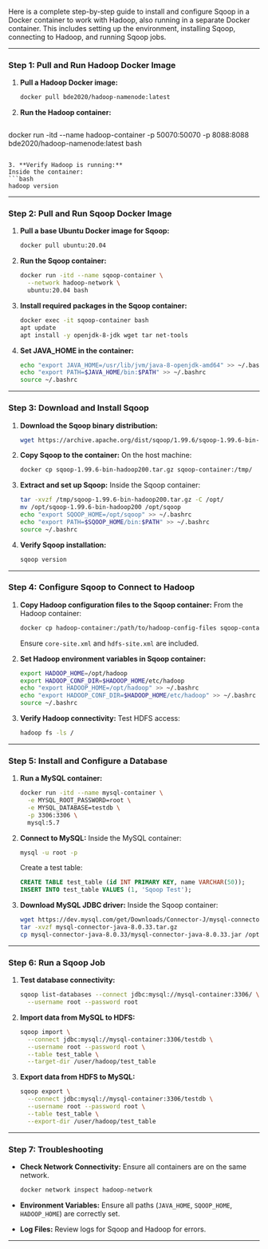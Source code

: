 Here is a complete step-by-step guide to install and configure Sqoop in a Docker container to work with Hadoop, also running in a separate Docker container. This includes setting up the environment, installing Sqoop, connecting to Hadoop, and running Sqoop jobs.

---

### **Step 1: Pull and Run Hadoop Docker Image**

1. **Pull a Hadoop Docker image:**
   ```bash
   docker pull bde2020/hadoop-namenode:latest
   ```

2. **Run the Hadoop container:**
   ```bash
  docker run -itd --name hadoop-container -p 50070:50070 -p 8088:8088 bde2020/hadoop-namenode:latest bash

   ```

3. **Verify Hadoop is running:**
   Inside the container:
   ```bash
   hadoop version
   ```

---

### **Step 2: Pull and Run Sqoop Docker Image**

1. **Pull a base Ubuntu Docker image for Sqoop:**
   ```bash
   docker pull ubuntu:20.04
   ```

2. **Run the Sqoop container:**
   ```bash
   docker run -itd --name sqoop-container \
     --network hadoop-network \
     ubuntu:20.04 bash
   ```

3. **Install required packages in the Sqoop container:**
   ```bash
   docker exec -it sqoop-container bash
   apt update
   apt install -y openjdk-8-jdk wget tar net-tools
   ```

4. **Set JAVA_HOME in the container:**
   ```bash
   echo "export JAVA_HOME=/usr/lib/jvm/java-8-openjdk-amd64" >> ~/.bashrc
   echo "export PATH=$JAVA_HOME/bin:$PATH" >> ~/.bashrc
   source ~/.bashrc
   ```

---

### **Step 3: Download and Install Sqoop**

1. **Download the Sqoop binary distribution:**
   ```bash
   wget https://archive.apache.org/dist/sqoop/1.99.6/sqoop-1.99.6-bin-hadoop200.tar.gz
   ```

2. **Copy Sqoop to the container:**
   On the host machine:
   ```bash
   docker cp sqoop-1.99.6-bin-hadoop200.tar.gz sqoop-container:/tmp/
   ```

3. **Extract and set up Sqoop:**
   Inside the Sqoop container:
   ```bash
   tar -xvzf /tmp/sqoop-1.99.6-bin-hadoop200.tar.gz -C /opt/
   mv /opt/sqoop-1.99.6-bin-hadoop200 /opt/sqoop
   echo "export SQOOP_HOME=/opt/sqoop" >> ~/.bashrc
   echo "export PATH=$SQOOP_HOME/bin:$PATH" >> ~/.bashrc
   source ~/.bashrc
   ```

4. **Verify Sqoop installation:**
   ```bash
   sqoop version
   ```

---

### **Step 4: Configure Sqoop to Connect to Hadoop**

1. **Copy Hadoop configuration files to the Sqoop container:**
   From the Hadoop container:
   ```bash
   docker cp hadoop-container:/path/to/hadoop-config-files sqoop-container:/opt/hadoop/etc/hadoop
   ```

   Ensure `core-site.xml` and `hdfs-site.xml` are included.

2. **Set Hadoop environment variables in Sqoop container:**
   ```bash
   export HADOOP_HOME=/opt/hadoop
   export HADOOP_CONF_DIR=$HADOOP_HOME/etc/hadoop
   echo "export HADOOP_HOME=/opt/hadoop" >> ~/.bashrc
   echo "export HADOOP_CONF_DIR=$HADOOP_HOME/etc/hadoop" >> ~/.bashrc
   source ~/.bashrc
   ```

3. **Verify Hadoop connectivity:**
   Test HDFS access:
   ```bash
   hadoop fs -ls /
   ```

---

### **Step 5: Install and Configure a Database**

1. **Run a MySQL container:**
   ```bash
   docker run -itd --name mysql-container \
     -e MYSQL_ROOT_PASSWORD=root \
     -e MYSQL_DATABASE=testdb \
     -p 3306:3306 \
     mysql:5.7
   ```

2. **Connect to MySQL:**
   Inside the MySQL container:
   ```bash
   mysql -u root -p
   ```

   Create a test table:
   ```sql
   CREATE TABLE test_table (id INT PRIMARY KEY, name VARCHAR(50));
   INSERT INTO test_table VALUES (1, 'Sqoop Test');
   ```

3. **Download MySQL JDBC driver:**
   Inside the Sqoop container:
   ```bash
   wget https://dev.mysql.com/get/Downloads/Connector-J/mysql-connector-java-8.0.33.tar.gz
   tar -xvzf mysql-connector-java-8.0.33.tar.gz
   cp mysql-connector-java-8.0.33/mysql-connector-java-8.0.33.jar /opt/sqoop/lib/
   ```

---

### **Step 6: Run a Sqoop Job**

1. **Test database connectivity:**
   ```bash
   sqoop list-databases --connect jdbc:mysql://mysql-container:3306/ \
     --username root --password root
   ```

2. **Import data from MySQL to HDFS:**
   ```bash
   sqoop import \
     --connect jdbc:mysql://mysql-container:3306/testdb \
     --username root --password root \
     --table test_table \
     --target-dir /user/hadoop/test_table
   ```

3. **Export data from HDFS to MySQL:**
   ```bash
   sqoop export \
     --connect jdbc:mysql://mysql-container:3306/testdb \
     --username root --password root \
     --table test_table \
     --export-dir /user/hadoop/test_table
   ```

---

### **Step 7: Troubleshooting**

- **Check Network Connectivity:** Ensure all containers are on the same network.
  ```bash
  docker network inspect hadoop-network
  ```
  
- **Environment Variables:** Ensure all paths (`JAVA_HOME`, `SQOOP_HOME`, `HADOOP_HOME`) are correctly set.
  
- **Log Files:** Review logs for Sqoop and Hadoop for errors.

---
